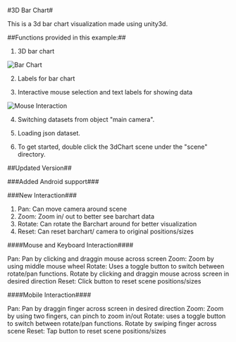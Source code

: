 #3D Bar Chart#

This is a 3d bar chart visualization made using unity3d.

##Functions provided in this example:##
1. 3D bar chart

![Bar Chart](https://github.com/ImmersiveAnalyticsUNCC/Immersive.Unity.Vis/blob/master/ios/3D_barChart/barchart.png)

2. Labels for bar chart

3. Interactive mouse selection and text labels for showing data

![Mouse Interaction](https://github.com/ImmersiveAnalyticsUNCC/Immersive.Unity.Vis/blob/master/ios/3D_barChart/barchart-interact.png)

4. Switching datasets from object "main camera".

5. Loading json dataset.

6. To get started, double click the 3dChart scene under the "scene" directory. 

##Updated Version##

###Added Android support###

###New Interaction###

1. Pan: Can move camera around scene
2. Zoom: Zoom in/ out to better see barchart data
3. Rotate: Can rotate the Barchart around for better visualization
4. Reset: Can reset barchart/ camera to original positions/sizes

####Mouse and Keyboard Interaction####

Pan: Pan by clicking and draggin mouse across screen
Zoom: Zoom by using middle mouse wheel
Rotate: Uses a toggle button to switch between rotate/pan functions. Rotate by clicking and draggin mouse across screen in desired direction
Reset: Click button to reset scene positions/sizes
 
####Mobile Interaction####

Pan: Pan by draggin finger across screen in desired direction
Zoom: Zoom by using two fingers, can pinch to zoom in/out
Rotate: uses a toggle button to switch between rotate/pan functions. Rotate by swiping finger across scene
Reset: Tap button to reset scene positions/sizes

	